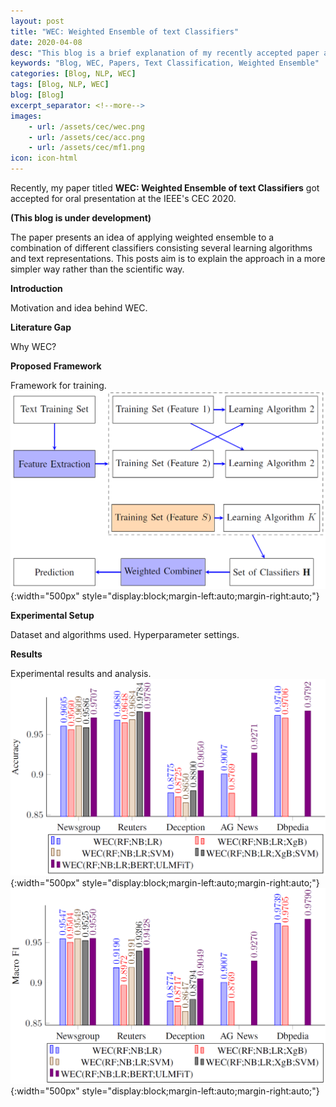 ```yaml
---
layout: post
title: "WEC: Weighted Ensemble of text Classifiers"
date: 2020-04-08
desc: "This blog is a brief explanation of my recently accepted paper at IEEE CEC 2020"
keywords: "Blog, WEC, Papers, Text Classification, Weighted Ensemble"
categories: [Blog, NLP, WEC]
tags: [Blog, NLP, WEC]
blog: [Blog]
excerpt_separator: <!--more-->
images: 
    - url: /assets/cec/wec.png
    - url: /assets/cec/acc.png
    - url: /assets/cec/mf1.png
icon: icon-html
---
```


Recently, my paper titled **WEC: Weighted Ensemble of text Classifiers** got accepted for oral presentation at the IEEE's CEC 2020. 

**(This blog is under development)**

<!--more-->

The paper presents an idea of applying weighted ensemble to a combination of different classifiers consisting several learning algorithms and text representations. This posts aim is to explain the approach in a more simpler way rather than the scientific way.

**Introduction**

Motivation and idea behind WEC.

**Literature Gap**

Why WEC?

**Proposed Framework**

Framework for training.
![Figure 1: WEC Framework](/assets/wec.png){:width="500px" style="display:block;margin-left:auto;margin-right:auto;"}

**Experimental Setup**

Dataset and algorithms used. Hyperparameter settings.

**Results**

Experimental results and analysis.
![Figure 2: Accuracy of different combination of WEC](/assets/acc.png){:width="500px" style="display:block;margin-left:auto;margin-right:auto;"}
![Figure 3: Macro F1 score of different combination of WEC](/assets/mf1.png){:width="500px" style="display:block;margin-left:auto;margin-right:auto;"}
